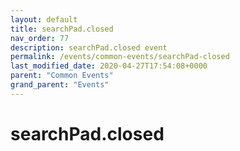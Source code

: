 ```yaml
---
layout: default
title: searchPad.closed 
nav_order: 77
description: searchPad.closed event
permalink: /events/common-events/searchPad-closed
last_modified_date: 2020-04-27T17:54:08+0000
parent: "Common Events"
grand_parent: "Events"
---
```


# searchPad.closed
